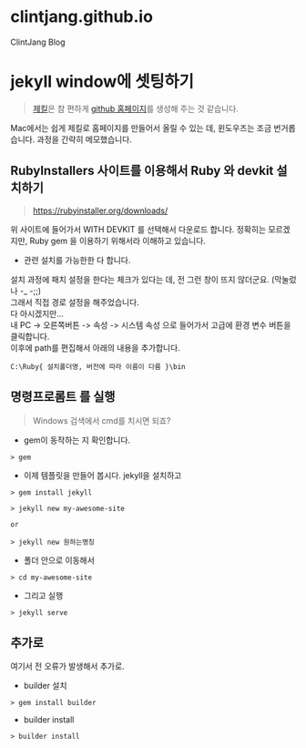 # clintjang.github.io
ClintJang Blog

# jekyll window에 셋팅하기
> [제킬](https://jekyllrb-ko.github.io/)은 참 편하게 [github 홈페이지](https://pages.github.com/)를 생성해 주는 것 같습니다. 

Mac에서는 쉽게 제킬로 홈페이지를 만들어서 올릴 수 있는 데, 윈도우즈는 조금 번거롭습니다. 과정을 간략히 메모했습니다. 

## RubyInstallers 사이트를 이용해서 Ruby 와 devkit 설치하기
> https://rubyinstaller.org/downloads/

위 사이트에 들어가서 WITH DEVKIT 를 선택해서 다운로드 합니다.
정확히는 모르겠지만, Ruby gem 을 이용하기 위해서라 이해하고 있습니다. 
- 관련 설치를 가능한한 다 합니다.

설치 과정에 패치 설정을 한다는 체크가 있다는 데, 전 그런 창이 뜨지 않더군요. (막눌렀나 -_ -;;) <br />
그래서 직접 경로 설정을 해주었습니다. <br />
다 아시겠지만...  <br />
내 PC -> 오른쪽버튼 -> 속성 -> 시스템 속성 으로 들어가서 고급에 환경 변수 버튼을 클릭합니다.  <br />
이후에 path를 편집해서 아래의 내용을 추가합니다. <br />

```
C:\Ruby{ 설치폴더명, 버전에 따라 이름이 다름 }\bin
```

## 명령프로롬트 를 실행 
> Windows 검색에서 cmd를 치시면 되죠?

- gem이 동작하는 지 확인합니다. 
```
> gem 
```

- 이제 템플릿을 만들어 봅시다. jekyll을 설치하고
```
> gem install jekyll
```

```
> jekyll new my-awesome-site

or

> jekyll new 원하는명칭
```

- 폴더 안으로 이동해서 
```
> cd my-awesome-site
```

- 그리고 실행
```
> jekyll serve
```

## 추가로
여기서 전 오류가 발생해서 추가로.
- builder 설치
```
> gem install builder
```
- builder install

```
> builder install
```


